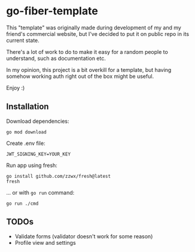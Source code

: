 # go-fiber-template

This "template" was originally made during development of my and my friend's commercial website, but I've decided to put it on public repo in its current state.

There's a lot of work to do to make it easy for a random people to understand, such as documentation etc.

In my opinion, this project is a bit overkill for a template, but having somehow working auth right out of the box might be useful.

Enjoy :)

## Installation
Download dependencies:
```console
go mod download
```

Create .env file:
```dotenv
JWT_SIGNING_KEY=YOUR_KEY
```

Run app using fresh:
```console
go install github.com/zzwx/fresh@latest
fresh
```

... or with `go run` command:
```console
go run ./cmd
```

## TODOs
- Validate forms (validator doesn't work for some reason)
- Profile view and settings
